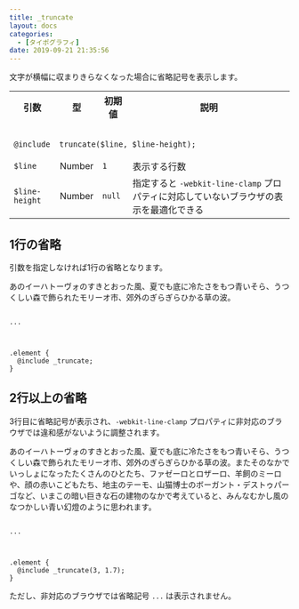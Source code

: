 ```yaml
---
title: _truncate
layout: docs
categories:
  - [タイポグラフィ]
date: 2019-09-21 21:35:56
---
```


文字が横幅に収まりきらなくなった場合に省略記号を表示します。

<table>
  <tr>
    <th>引数</th>
    <th>型</th>
    <th>初期値</th>
    <th>説明</th>
  </tr>
  <tr>
    <td colspan="4">
      <pre class="language-scss"><code>
@include _truncate($line, $line-height);
</code></pre>
    </td>
  </tr>
  <tr>
    <td><code>$line</code></td>
    <td>Number</td>
    <td><code><span class="token number">1</span></code></td>
    <td>表示する行数</td>
  </tr>
  <tr>
    <td><code>$line-height</code></td>
    <td>Number</td>
    <td><code class="language-scss">null</code></td>
    <td>指定すると <code><span class="token property">-webkit-line-clamp</span></code> プロパティに対応していないブラウザの表示を最適化できる</td>
  </tr>
</table>

## 1行の省略

引数を指定しなければ1行の省略となります。

<div class="c demo">
  <div class="p truncate preview">
    <div class="truncate">あのイーハトーヴォのすきとおった風、夏でも底に冷たさをもつ青いそら、うつくしい森で飾られたモリーオ市、郊外のぎらぎらひかる草の波。</div>
  </div>
  <div class="code">
    <pre class="language-html"><code>
<div class="element">...</div>
</code></pre>
    <pre class="language-scss"><code>
.element {
  @include _truncate;
}
</code></pre>
  </div>
</div>

## 2行以上の省略

3行目に省略記号が表示され、`-webkit-line-clamp` プロパティに非対応のブラウザでは違和感がないように調整されます。

<div class="c demo">
  <div class="p truncate preview">
    <div class="clamp">あのイーハトーヴォのすきとおった風、夏でも底に冷たさをもつ青いそら、うつくしい森で飾られたモリーオ市、郊外のぎらぎらひかる草の波。またそのなかでいっしょになったたくさんのひとたち、ファゼーロとロザーロ、羊飼のミーロや、顔の赤いこどもたち、地主のテーモ、山猫博士のボーガント・デストゥパーゴなど、いまこの暗い巨きな石の建物のなかで考えていると、みんなむかし風のなつかしい青い幻燈のように思われます。</div>
  </div>
  <div class="code">
    <pre class="language-html"><code>
<div class="element">...</div>
</code></pre>
    <pre class="language-scss"><code>
.element {
  @include _truncate(3, 1.7);
}
</code></pre>
  </div>
</div>

ただし、非対応のブラウザでは省略記号 `...` は表示されません。